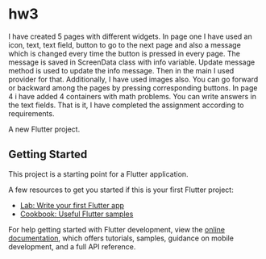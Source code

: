 # hw3

I have created 5 pages with different widgets. In page one I have used an icon, text, text field, 
button to go to the next page and also a message which is changed every time the button is pressed in every
page. The message is saved in ScreenData class with info variable. Update message method is used to update the 
info message. Then in the main I used provider for that. Additionally, I have used images also. You can go 
forward or backward among the pages by pressing corresponding buttons. In page 4 i have added 4 containers 
with math problems. You can write answers in the text fields. That is it, I have completed the assignment 
according to requirements.



A new Flutter project.

## Getting Started

This project is a starting point for a Flutter application.

A few resources to get you started if this is your first Flutter project:

- [Lab: Write your first Flutter app](https://docs.flutter.dev/get-started/codelab)
- [Cookbook: Useful Flutter samples](https://docs.flutter.dev/cookbook)

For help getting started with Flutter development, view the
[online documentation](https://docs.flutter.dev/), which offers tutorials,
samples, guidance on mobile development, and a full API reference.
